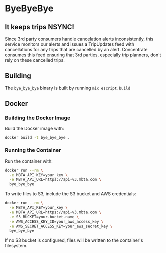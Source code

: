 # ByeByeBye

## It keeps trips NSYNC!

Since 3rd party consumers handle cancelation alerts inconsistently, this
service monitors our alerts and issues a TripUpdates feed with cancellations
for any trips that are cancelled by an alert. Concentrate consumes this feed
ensuring that 3rd parties, especially trip planners, don't rely on these
cancelled trips.

## Building

The `bye_bye_bye` binary is built by running `mix escript.build`

## Docker

### Building the Docker Image

Build the Docker image with:

```bash
docker build -t bye_bye_bye .
```

### Running the Container

Run the container with:

```bash
docker run --rm \
  -e MBTA_API_KEY=your_key \
  -e MBTA_API_URL=https://api-v3.mbta.com \
  bye_bye_bye
```

To write files to S3, include the S3 bucket and AWS credentials:

```bash
docker run --rm \
  -e MBTA_API_KEY=your_key \
  -e MBTA_API_URL=https://api-v3.mbta.com \
  -e S3_BUCKET=your-bucket-name \
  -e AWS_ACCESS_KEY_ID=your_aws_access_key \
  -e AWS_SECRET_ACCESS_KEY=your_aws_secret_key \
  bye_bye_bye
```

If no S3 bucket is configured, files will be written to the container's filesystem.
